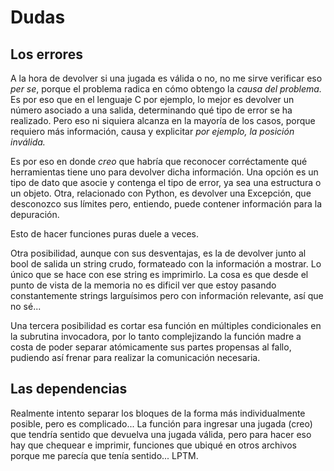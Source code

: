 # Dudas

## Los errores

A la hora de devolver si una jugada es válida o no, no me sirve verificar eso *per se*, porque el problema radica en cómo obtengo la *causa del problema.*
Es por eso que en el lenguaje C por ejemplo, lo mejor es devolver un número asociado a una salida, determinando qué tipo de error se ha realizado. Pero eso ni siquiera alcanza en la mayoría de los casos, porque requiero más información, causa y explicitar *por ejemplo, la posición inválida.*

Es por eso en donde *creo* que habría que reconocer corréctamente qué herramientas tiene uno para devolver dicha información. Una opción es un tipo de dato que asocie y contenga el tipo de error, ya sea una estructura o un objeto. Otra, relacionado con Python, es devolver una Excepción, que desconozco sus límites pero, entiendo, puede contener información para la depuración.

Esto de hacer funciones puras duele a veces.

Otra posibilidad, aunque con sus desventajas, es la de devolver junto al bool de salida un string crudo, formateado con la información a mostrar. Lo único que se hace con ese string es imprimirlo. La cosa es que desde el punto de vista de la memoria no es dificil ver que estoy pasando constantemente strings larguísimos pero con información relevante, así que no sé...

Una tercera posibilidad es cortar esa función en múltiples condicionales en la subrutina invocadora, por lo tanto complejizando la función madre a costa de poder separar atómicamente sus partes propensas al fallo, pudiendo así frenar para realizar la comunicación necesaria.


## Las dependencias

Realmente intento separar los bloques de la forma más individualmente posible, pero es complicado...
La función para ingresar una jugada (creo) que tendría sentido que devuelva una jugada válida, pero para hacer eso hay que chequear e imprimir, funciones que ubiqué en otros archivos porque me parecía que tenía sentido... LPTM.